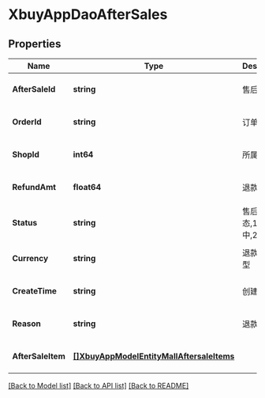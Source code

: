 # XbuyAppDaoAfterSales

## Properties
Name | Type | Description | Notes
------------ | ------------- | ------------- | -------------
**AfterSaleId** | **string** | 售后单号 | [optional] [default to null]
**OrderId** | **string** | 订单号 | [optional] [default to null]
**ShopId** | **int64** | 所属店铺 | [optional] [default to null]
**RefundAmt** | **float64** | 退款金额 | [optional] [default to null]
**Status** | **string** | 售后单状态,1进行中,2关闭 | [optional] [default to null]
**Currency** | **string** | 退款货币类型 | [optional] [default to null]
**CreateTime** | **string** | 创建时间 | [optional] [default to null]
**Reason** | **string** | 退款原因 | [optional] [default to null]
**AfterSaleItem** | [**[]XbuyAppModelEntityMallAftersaleItems**](xbuy.app.model.entity.MallAftersaleItems.md) |  | [optional] [default to null]

[[Back to Model list]](../README.md#documentation-for-models) [[Back to API list]](../README.md#documentation-for-api-endpoints) [[Back to README]](../README.md)

